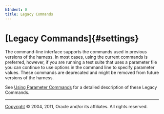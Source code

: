 ```yaml
---
hIndent: 0
title: Legacy Commands
---
```


# [Legacy Commands]{#settings}

The command-line interface supports the commands used in previous versions of the harness. In most
cases, using the current commands is preferred, however, if you are running a test suite that uses a
parameter file you can continue to use options in the command line to specify parameter values.
These commands are deprecated and might be removed from future versions of the harness.

See [Using Parameter Commands](parameterCommands.html) for a detailed description of these Legacy
Commands.

----------------------------------------------------------------------------------------------------

[Copyright](../copyright.html) © 2004, 2011, Oracle and/or its affiliates. All rights reserved.
